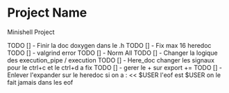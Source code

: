 # Project Name
Minishell Project

TODO [] - Finir la doc doxygen dans le .h
TODO [] - Fix max 16 heredoc
TODO [] - valgrind error 
TODO [] - Norm All
TODO [] - Changer la logique des execution_pipe / execution 
TODO [] - Here_doc changer les signaux pour le ctrl+c et le ctrl+d a fix
TODO [] - gerer le + sur export +=
TODO [] - Enlever l'expander sur le heredoc si on a : << $USER l'eof est $USER on le fait jamais dans les eof